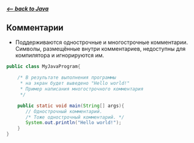 ##### [<-- back to Java](../java.md)

## Комментарии

* Поддерживаются однострочные и многострочные комментарии. Символы, размещённые внутри комментариев, недоступны для компилятора и игнорируются им.

```java
public class MyJavaProgram{

    /* В результате выполнения программы
     * на экран будет выведено "Hello world!"
     * Пример написания многострочного комментария
     */

    public static void main(String[] args){
       // Однострочный комментарий.
       /* Тоже однострочный комментарий. */
       System.out.println("Hello world!"); 
    }
}
```